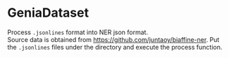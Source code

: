 # GeniaDataset
Process `.jsonlines` format into NER json format.\
Source data is obtained from https://github.com/juntaoy/biaffine-ner. Put the `.jsonlines` files under the directory and execute the process function.